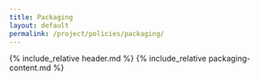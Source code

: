 ```yaml
---
title: Packaging
layout: default
permalink: /project/policies/packaging/
---
```


{% include_relative header.md %}
{% include_relative packaging-content.md %}
